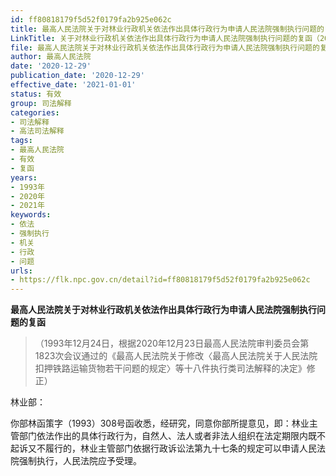 ```yaml
---
id: ff80818179f5d52f0179fa2b925e062c
title: 最高人民法院关于对林业行政机关依法作出具体行政行为申请人民法院强制执行问题的复函
LinkTitle: 关于对林业行政机关依法作出具体行政行为申请人民法院强制执行问题的复函（2020）
file: 最高人民法院关于对林业行政机关依法作出具体行政行为申请人民法院强制执行问题的复函_20201229_ff80818179f5d52f0179fa2b925e062c.docx
author: 最高人民法院
date: '2020-12-29'
publication_date: '2020-12-29'
effective_date: '2021-01-01'
status: 有效
group: 司法解释
categories:
- 司法解释
- 高法司法解释
tags:
- 最高人民法院
- 有效
- 复函
years:
- 1993年
- 2020年
- 2021年
keywords:
- 依法
- 强制执行
- 机关
- 行政
- 问题
urls:
- https://flk.npc.gov.cn/detail?id=ff80818179f5d52f0179fa2b925e062c
---
```


**最高人民法院关于对林业行政机关依法作出具体行政行为申请人民法院强制执行问题的复函**

> （1993年12月24日，根据2020年12月23日最高人民法院审判委员会第1823次会议通过的《最高人民法院关于修改〈最高人民法院关于人民法院扣押铁路运输货物若干问题的规定〉等十八件执行类司法解释的决定》修正）

林业部：

你部林函策字（1993）308号函收悉，经研究，同意你部所提意见，即：林业主管部门依法作出的具体行政行为，自然人、法人或者非法人组织在法定期限内既不起诉又不履行的，林业主管部门依据行政诉讼法第九十七条的规定可以申请人民法院强制执行，人民法院应予受理。
